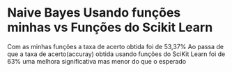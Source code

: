 # Naive Bayes Usando funções minhas vs Funções do Scikit Learn
<p>Com as minhas funções a taxa de acerto obtida foi de 53,37%
Ao passa de que a taxa de acerto(accuray) obtida usando funções do SciKit Learn foi de 63% uma melhora significativa mas menor do que o esperado
